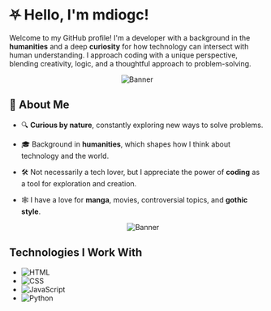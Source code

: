 # ⛧ Hello, I'm mdiogc!

Welcome to my GitHub profile! I'm a developer with a background in the **humanities** and a deep **curiosity** for how technology can intersect with human understanding. I approach coding with a unique perspective, blending creativity, logic, and a thoughtful approach to problem-solving.

<div align=center>  

 ![Banner](https://i.pinimg.com/originals/6b/b8/2d/6bb82d471ce62f55dd4c8860b8d9c2ac.gif)
</div>

## 🦇 About Me
- 🔍 **Curious by nature**, constantly exploring new ways to solve problems.
- 🎓 Background in **humanities**, which shapes how I think about technology and the world.
- 🛠️ Not necessarily a tech lover, but I appreciate the power of **coding** as a tool for exploration and creation.
- 🕸️ I have a love for **manga**, movies, controversial topics, and **gothic style**.

  <div align=center>  

  ![Banner](https://i.pinimg.com/originals/15/9e/ef/159eef983809282adcf6a6d460ab9b0f.gif)

  </div>

## Technologies I Work With

- ![HTML](https://img.shields.io/badge/-HTML-E34F26?logo=html5&logoColor=white)
- ![CSS](https://img.shields.io/badge/-CSS-1572B6?logo=css3&logoColor=white)
- ![JavaScript](https://img.shields.io/badge/-JavaScript-F7DF1E?logo=javascript&logoColor=black)
- ![Python](https://img.shields.io/badge/-Python-3776AB?logo=python&logoColor=white)


